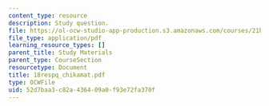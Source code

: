 ```yaml
---
content_type: resource
description: Study question.
file: https://ol-ocw-studio-app-production.s3.amazonaws.com/courses/21h-522-japan-in-the-age-of-the-samurai-history-and-film-fall-2006/52d7baa3c82a436409a0f93e72fa370f_18respq_chikamat.pdf
file_type: application/pdf
learning_resource_types: []
parent_title: Study Materials
parent_type: CourseSection
resourcetype: Document
title: 18respq_chikamat.pdf
type: OCWFile
uid: 52d7baa3-c82a-4364-09a0-f93e72fa370f
---
```

